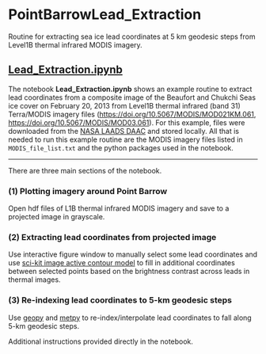 # PointBarrowLead_Extraction

Routine for extracting sea ice lead coordinates at 5 km geodesic steps from Level1B thermal infrared MODIS imagery.


## [Lead_Extraction.ipynb](https://github.com/mackenziejewell/PointBarrowLead_Extraction/blob/main/Lead_Extraction.ipynb)

The notebook **Lead_Extraction.ipynb** shows an example routine to extract lead coordinates from a composite image of the Beaufort and Chukchi Seas ice cover on February 20, 2013 from Level1B thermal infrared (band 31) Terra/MODIS imagery files (https://doi.org/10.5067/MODIS/MOD021KM.061, https://doi.org/10.5067/MODIS/MOD03.061). For this example, files were downloaded from the [NASA LAADS DAAC](https://ladsweb.modaps.eosdis.nasa.gov/) and stored locally. All that is needed to run this example routine are the MODIS imagery files listed in `MODIS_file_list.txt` and the python packages used in the notebook.

---

There are three main sections of the notebook.

### (1) Plotting imagery around Point Barrow
Open hdf files of L1B thermal infrared MODIS imagery and save to a projected image in grayscale.

### (2) Extracting lead coordinates from projected image
Use interactive figure window to manually select some lead coordinates and use [sci-kit image active contour model](https://scikit-image.org/docs/dev/api/skimage.segmentation.html#skimage.segmentation.active_contour) to fill in additional coordinates between selected points based on the brightness contrast across leads in thermal images.

### (3) Re-indexing lead coordinates to 5-km geodesic steps
Use [geopy](https://geopy.readthedocs.io/en/stable/) and [metpy](https://unidata.github.io/MetPy/latest/index.html#) to re-index/interpolate lead coordinates to fall along 5-km geodesic steps. 

Additional instructions provided directly in the notebook.
